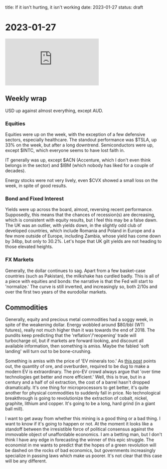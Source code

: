 title: If it isn't hurting, it isn't working
date: 2023-01-27
status: draft

# 2023-01-27


<div class="embed-container"><iframe src="https://fred.stlouisfed.org/graph/graph-landing.php?g=Zi9o&width=670&height=475" scrolling="no" frameborder="0" style="overflow:hidden;" allowTransparency="true" loading="lazy"></iframe></div><script src="https://fred.stlouisfed.org/graph/js/embed.js" type="text/javascript"></script>

## Weekly wrap

USD up against almost everything, except AUD.


### Equities

Equities were up on the week, with the exception of a few defensive sectors,
especially healthcare.
The standout performance was $TSLA, up 33% on the week, but after a long
downtrend.
Semiconductors were up, except $INTC, which everyone seems to have
lost faith in.

IT generally was up, except $ACN (Accenture, which I don't even think
belongs in the sector) and $IBM (which nobody has liked for a couple
of decades). 

Energy stocks were not very lively, even $CVX showed a small loss on the week,
in spite of good results.

### Bond and Fixed Interest

Yields were up across the board, almost, reversing recent performance.
Supposedly, this means that the chances of recession(s) are decreasing, 
which is consistent with equity results, but I feel this may be a false
dawn.
The UK was an outlier, with yields down, in the slightly odd club of developed
countries, which include Romania and Poland in Europe and a few more
outside of Europe, including Zambia, whose yield has come down by 34bp,
but only to 30.2%. Let's hope that UK gilt yields are not heading to 
those elevated heights.

### FX Markets

Generally, the dollar continues to sag.
Apart from a few basket-case countries (such as Pakistan),
the milkshake has curdled badly.
This is all of a piece with equities and bonds: the 
narrative is that the Fed will start to 'normalize.'
The curve is still inverted, and increasingly so, both 2/10s and 
over the first two years of the eurodollar markets.

## Commodities

Generally, equity and precious metal commodities had a soggy week,
in spite of the weakening dollar. Energy wobbled around $80/bbl (WTI futures),
really not much higher than it was towards the end of 2018.
The pundits keep predicting that the 'reflation'/'reopening' trade will turbocharge
oil, but if markets are forward looking, and discount all available information, 
then something is amiss. Maybe the fabled 'soft landing' will turn out to be bone-crushing.

Something is amiss with the price of 'EV minerals too.' As [this post](https://bfrandall.substack.com/p/another-mining-truth-bomb-from-john?utm_source=post-email-title&publication_id=1140581&post_id=98274231&isFreemail=true&utm_medium=email) points out,
the quantity of ore, and overburden, required to be dug to make a modern EV is extraordinary.
The pro-EV crowd always argue that 'over time technologies get better and more efficient.'
Well, this is true, but in a century and a half of oil extraction, the cost of a barrel hasn't dropped dramatically. 
It's one thing for microprocessors to get better, it's quite another for physical commodities
to suddenly fall in price. 
No technological breakthrough is going to revolutionize the extraction of cobalt, nickel, graphite, lithium and copper. It's going to be a long, hard grind (in a giant ball mill).

I want to get away from whether this mining is a good thing or a bad thing. 
I want to know if it's going to happen or not. 
At the moment it looks like a standoff between the irresistible force of political consensus
against the immovable object of unaffordable economics. I am a betting man, but I don't think I have any edge in forecasting the winner of this epic struggle.
The economist in me wants to predict that the hopes of a green revolution will be
dashed on the rocks of bad economics, but governments increasingly specialize in 
passing laws which make us poorer. It's not clear that this case will be any different.



